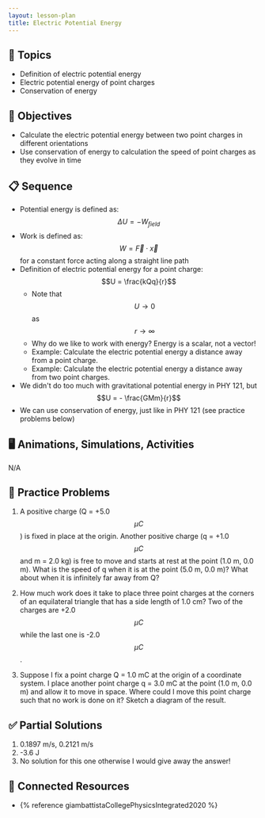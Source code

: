 ```yaml
---
layout: lesson-plan
title: Electric Potential Energy
---
```


## 🔖 Topics

* Definition of electric potential energy
* Electric potential energy of point charges
* Conservation of energy

## 🎯 Objectives

* Calculate the electric potential energy between two point charges in different orientations
* Use conservation of energy to calculation the speed of point charges as they evolve in time

## 📋 Sequence

* Potential energy is defined as: $$\Delta U = -W_{field}$$
* Work is defined as: $$W = \vec{F} \cdot \vec{x}$$ for a constant force acting along a straight line path
* Definition of electric potential energy for a point charge: $$U = \frac{kQq}{r}$$
  * Note that $$U \rightarrow 0$$ as $$r \rightarrow \infty$$
  * Why do we like to work with energy? Energy is a scalar, not a vector!
  * Example: Calculate the electric potential energy a distance away from a point charge.
  * Example: Calculate the electric potential energy a distance away from two point charges.
* We didn't do too much with gravitational potential energy in PHY 121, but $$U = - \frac{GMm}{r}$$
* We can use conservation of energy, just like in PHY 121 (see practice problems below)

## 🖥️ Animations, Simulations, Activities

N/A

## 📝 Practice Problems

1. A positive charge (Q = +5.0 $$\mu C$$) is fixed in place at the origin. Another positive charge (q = +1.0 $$\mu C$$ and m = 2.0 kg) is free to move and starts at rest at the point (1.0 m, 0.0 m). What is the speed of q when it is at the point (5.0 m, 0.0 m)? What about when it is infinitely far away from Q?

2. How much work does it take to place three point charges at the corners of an equilateral triangle that has a side length of 1.0 cm? Two of the charges are +2.0 $$\mu C$$ while the last one is -2.0 $$\mu C$$.

3. Suppose I fix a point charge Q = 1.0 mC at the origin of a coordinate system. I place another point charge q = 3.0 mC at the point (1.0 m, 0.0 m) and allow it to move in space. Where could I move this point charge such that no work is done on it? Sketch a diagram of the result.

## ✅ Partial Solutions

1. 0.1897 m/s, 0.2121 m/s
2. -3.6 J
3. No solution for this one otherwise I would give away the answer!

## 📘 Connected Resources

* {% reference giambattistaCollegePhysicsIntegrated2020 %}
